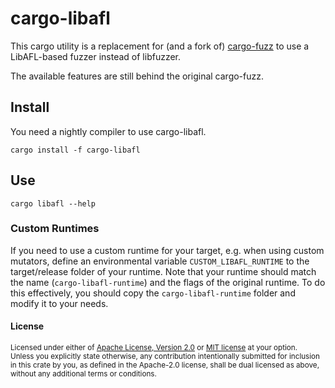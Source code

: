 # cargo-libafl

This cargo utility is a replacement for (and a fork of) [cargo-fuzz](https://github.com/rust-fuzz/cargo-fuzz) to use a LibAFL-based fuzzer instead of libfuzzer.

The available features are still behind the original cargo-fuzz.

## Install

You need a nightly compiler to use cargo-libafl.

```
cargo install -f cargo-libafl 
```

## Use

```
cargo libafl --help
```

### Custom Runtimes

If you need to use a custom runtime for your target, e.g. when using custom mutators, define an environmental variable `CUSTOM_LIBAFL_RUNTIME` to the target/release folder of your runtime. Note that your runtime should match the name (`cargo-libafl-runtime`) and the flags of the original runtime. To do this effectively, you should copy the `cargo-libafl-runtime` folder and modify it to your needs.

#### License

<sup>
Licensed under either of <a href="LICENSE-APACHE">Apache License, Version
2.0</a> or <a href="LICENSE-MIT">MIT license</a> at your option.
</sup>

<br>

<sub>
Unless you explicitly state otherwise, any contribution intentionally submitted
for inclusion in this crate by you, as defined in the Apache-2.0 license, shall
be dual licensed as above, without any additional terms or conditions.
</sub>
